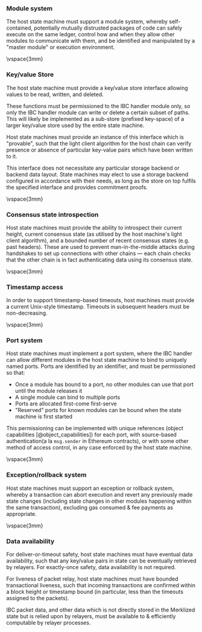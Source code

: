 ### Module system

The host state machine must support a module system, whereby self-contained, potentially mutually distrusted packages of code can safely execute on the same ledger, control how and when they allow other modules to communicate with them, and be identified and manipulated by a "master module" or execution environment.

\vspace{3mm}

### Key/value Store

The host state machine must provide a key/value store interface allowing values to be read, written, and deleted.

These functions must be permissioned to the IBC handler module only, so only the IBC handler module can write or delete a certain subset of paths.
This will likely be implemented as a sub-store (prefixed key-space) of a larger key/value store used by the entire state machine.

Host state machines must provide an instance of this interface which is "provable", such that the light client algorithm for the host chain
can verify presence or absence of particular key-value pairs which have been written to it.

This interface does not necessitate any particular storage backend or backend data layout. State machines may elect to use a storage backend configured in accordance with their needs, as long as the store on top fulfils the specified interface and provides commitment proofs.

\vspace{3mm}

### Consensus state introspection

Host state machines must provide the ability to introspect their current height, current
consensus state (as utilised by the host machine's light client algorithm), and a bounded
number of recent consensus states (e.g. past headers). These are used to prevent man-in-the-middle
attacks during handshakes to set up connections with other chains — each chain checks that the other
chain is in fact authenticating data using its consensus state.

\vspace{3mm}

### Timestamp access

In order to support timestamp-based timeouts, host machines must provide a current Unix-style timestamp.
Timeouts in subsequent headers must be non-decreasing.

\vspace{3mm}

### Port system

Host state machines must implement a port system, where the IBC handler can allow different modules in the host state machine to bind to uniquely named ports. Ports are identified by an identifier, and must be permissioned so that:

- Once a module has bound to a port, no other modules can use that port until the module releases it
- A single module can bind to multiple ports
- Ports are allocated first-come first-serve
- "Reserved" ports for known modules can be bound when the state machine is first started

This permissioning can be implemented with unique references (object capabilities [@object_capabilities]) for each port, with source-based authentication(a la `msg.sender` in Ethereum contracts), or with some other method of access control, in any case enforced by the host state machine.

\vspace{3mm}

### Exception/rollback system

Host state machines must support an exception or rollback system, whereby a transaction can abort execution and revert any previously made state changes (including state changes in other modules happening within the same transaction), excluding gas consumed & fee payments as appropriate.

\vspace{3mm}

### Data availability

For deliver-or-timeout safety, host state machines must have eventual data availability, such that any key/value pairs in state can be eventually retrieved by relayers. For exactly-once safety, data availability is not required.

For liveness of packet relay, host state machines must have bounded transactional liveness, such that incoming transactions are confirmed within a block height or timestamp bound (in particular, less than the timeouts assigned to the packets).

IBC packet data, and other data which is not directly stored in the Merklized state but is relied upon by relayers, must be available to & efficiently computable by relayer processes.
